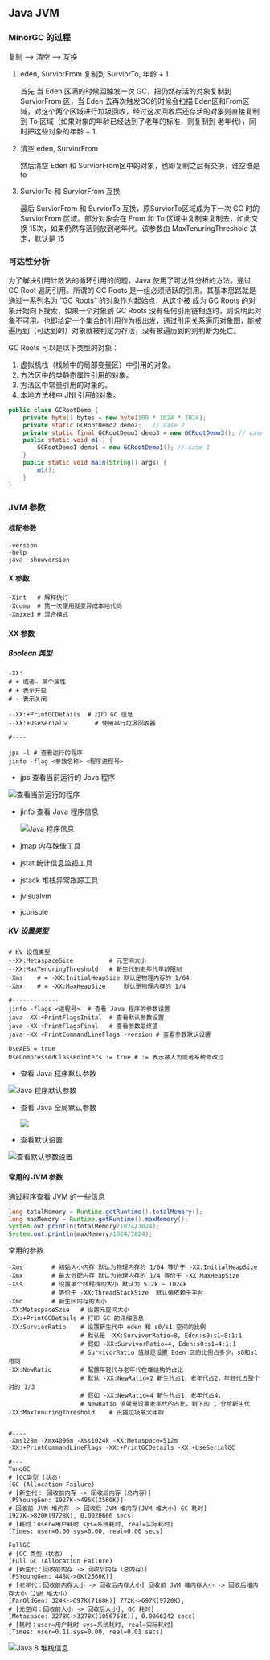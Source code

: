 ## Java JVM

### MinorGC 的过程 

复制 --> 清空 --> 互换

1. eden, SurviorFrom 复制到 SurviorTo, 年龄 + 1

   首先 当 Eden 区满的时候回触发一次 GC，把仍然存活的对象复制到 SurviorFrom 区，当 Eden 去再次触发GC的时候会扫描 Eden区和From区域，对这个两个区域进行垃圾回收，经过这次回收后还存活的对象则直接复制到 To 区域（如果对象的年龄已经达到了老年的标准，则复制到 老年代），同时把这些对象的年龄 + 1.

2. 清空 eden, SurviorFrom

   然后清空 Eden 和 SurviorFrom区中的对象，也即复制之后有交换，谁空谁是to

3. SurviorTo 和 SurviorFrom 互换

   最后 SurviorFrom 和 SurviorTo 互换，原SurviorTo区域成为下一次 GC 时的 SurviorFrom 区域。部分对象会在 From 和 To 区域中复制来复制去，如此交换 15次，如果仍然存活则放到老年代。该参数由 MaxTenuringThreshold 决定，默认是 15



### 可达性分析

为了解决引用计数法的循环引用的问题，Java 使用了可达性分析的方法。通过 GC Root 遍历引用。所谓的 GC Roots 是一组必须活跃的引用。其基本思路就是通过一系列名为 “GC Roots” 的对象作为起始点，从这个被 成为 GC Roots 的对象开始向下搜索，如果一个对象到 GC Roots 没有任何引用链相连时，则说明此对象不可用。也即给定一个集合的引用作为根出发，通过引用关系遍历对象图，能被遍历到（可达到的）对象就被判定为存活，没有被遍历到的则判断为死亡。

GC Roots 可以是以下类型的对象：

1. 虚拟机栈（栈帧中的局部变量区）中引用的对象。
2. 方法区中的类静态属性引用的对象。
3. 方法区中常量引用的对象的。
4. 本地方法栈中 JNI 引用的对象。

```java
public class GCRootDemo {
    private byte[] bytes = new byte[100 * 1024 * 1024];
    private static GCRootDemo2 demo2;	// case 2
    private static final GCRootDemo3 demo3 = new GCRootDemo3(); // case 3
   	public static void m1() {
        GCRootDemo1 demo1 = new GCRootDemo1(); // case 1
    }
    public static void main(String[] args) {
        m1();
    }
}
```



### JVM 参数

#### 标配参数

```shell
-version
-help
java -showversion
```

#### X 参数

```shell
-Xint	# 解释执行
-Xcomp	# 第一次使用就变异成本地代码
-Xmixed	# 混合模式
```

####  XX 参数

##### Boolean 类型

```shell
-XX: 
# + 或者- 某个属性
# + 表示开启
# - 表示关闭

--XX:+PrintGCDetails  # 打印 GC 信息
--XX:+UseSerialGC		# 使用串行垃圾回收器

#----

jps -l # 查看运行的程序
jinfo -flag <参数名称> <程序进程号>
```

+ jps 查看当前运行的 Java 程序

![查看当前运行的程序](https://i.loli.net/2019/06/15/5d04338a4778c90439.png)

+ jinfo 查看 Java 程序信息

  ![Java 程序信息](https://i.loli.net/2019/06/15/5d0435fa5cb0a15680.png)
  
+ jmap 内存映像工具

+ jstat 统计信息监视工具

+ jstack 堆栈异常跟踪工具

+ jvisualvm

+ jconsole

  
  
  

##### KV 设置类型

```shell
# KV 设值类型
--XX:MetaspaceSize			# 元空间大小
--XX:MaxTenuringThreshold	# 新生代到老年代年龄限制
-Xms	# = -XX:InitialHeapSize	默认是物理内存的 1/64
-Xmx	# = -XX:MaxHeapSize		默认是物理内存的 1/4

#-------------
jinfo -flags <进程号>	# 查看 Java 程序的参数设置
java -XX:+PrintFlagsInital  # 查看默认参数设置
java -XX:+PrintFlagsFinal	# 查看参数最终值
java -XX:+PrintCommandLineFlags -version # 查看参数默认设置

UseAES = true
UseCompressedClassPointers := true # := 表示被人为或者系统修改过

```

+ 查看 Java 程序默认参数

![Java 程序默认参数](https://i.loli.net/2019/06/15/5d0436cbe460468773.png)

+ 查看 Java 全局默认参数

  ![](https://i.loli.net/2019/06/15/5d043868a0b9f71065.png)

+ 查看默认设置

![查看默认参数设置](https://i.loli.net/2019/06/15/5d043bb91ce8e64159.png)

#### 常用的 JVM 参数

通过程序查看 JVM 的一些信息

```java
long totalMemory = Runtime.getRuntime().totalMemory();
long maxMemory = Runtime.getRuntime().maxMemory();
System.out.println(totalMemory/1024/1024);
System.out.println(maxMemory/1024/1024);
```

常用的参数

```shell
-Xms		# 初始大小内存 默认为物理内存的 1/64 等价于 -XX:InitialHeapSize
-Xmx		# 最大分配内存 默认为物理内存的 1/4 等价于 -XX:MaxHeapSize
-Xss		# 设置单个线程栈的大小 默认为 512k ~ 1024k 
			# 等价于 -XX:ThreadStackSize  默认值依赖于平台
-Xmn		# 新生区内存的大小
-XX:MetaspaceSzie	# 设置元空间大小
-XX:+PrintGCDetails	# 打印 GC 的详细信息
-XX:SurviorRatio	# 设置新生代中 eden 和 s0/s1 空间的比例
					# 默认是 -XX:SurvivorRatio=8, Eden:s0:s1=8:1:1
					# 假如 -XX:SurvivorRatio=4, Eden:s0:s1=4:1:1
					# SurvivorRatio 值就是设置 Eden 区的比例占多少，s0和s1 相同
-XX:NewRatio		# 配置年轻代与老年代在堆结构的占比
					# 默认 -XX:NewRatio=2 新生代占1，老年代占2，年轻代占整个对的 1/3
					# 假如 -XX:NewRatio=4 新生代占1，老年代占4.
					# NewRatio 值就是设置老年代的占比，剩下的 1 分给新生代
-XX:MaxTenuringThreshold	# 设置垃圾最大年龄


#----
-Xms128m -Xmx4096m -Xss1024k -XX:Metaspace=512m 
-XX:+PrintCommandLineFlags -XX:+PrintGCDetails -XX:+UseSerialGC

#---
YungGC
# [GC类型 (状态)   		
[GC (Allocation Failure) 
# [新生代： 回收前内存 -> 回收后内存（总内存）]
[PSYoungGen: 1927K->496K(2560K)] 
# 回收前 JVM 堆内存 -> 回收后 JVM 堆内存(JVM 堆大小) GC 耗时]
1927K->820K(9728K), 0.0020666 secs] 
# [耗时：user=用户耗时 sys=系统耗时, real=实际耗时]
[Times: user=0.00 sys=0.00, real=0.00 secs] 

FullGC
# [GC 类型（状态） , 
[Full GC (Allocation Failure) 
# [新生代：回收前内存 -> 回收后内存（总内存）]
[PSYoungGen: 448K->0K(2560K)] 
# [老年代：回收前内存大小 -> 回收后内存大小] 回收前 JVM 堆内存大小 -> 回收后堆内存大小（JVM 堆大小）
[ParOldGen: 324K->697K(7168K)] 772K->697K(9728K), 
# [元空间：回收前大小 -> 回收后大小], GC 耗时]
[Metaspace: 3278K->3278K(1056768K)], 0.0066242 secs] 
# [耗时：user=用户耗时 sys=系统耗时, real=实际耗时]
[Times: user=0.11 sys=0.00, real=0.01 secs] 

```

![Java 8 堆栈信息](https://i.loli.net/2019/06/15/5d044275bff1c67699.png)


